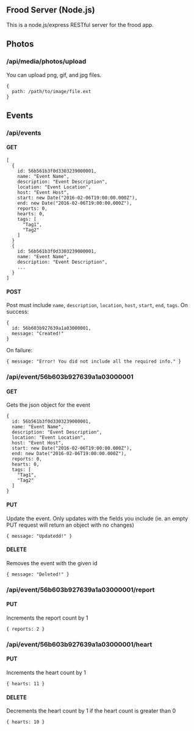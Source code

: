Frood Server (Node.js)
----------------------

This is a node.js/express RESTful server for the frood app.

## Photos
### /api/media/photos/upload
You can upload png, gif, and jpg files.
```
{
  path: /path/to/image/file.ext
}
```

## Events
### /api/events
#### GET
```
[
  {
    id: 56b561b3f0d3303239000001,
    name: "Event Name",
    description: "Event Description",
    location: "Event Location",
    host: "Event Host",
    start: new Date("2016-02-06T19:00:00.000Z"),
    end: new Date("2016-02-06T19:00:00.000Z"),
    reports: 0,
    hearts: 0,
    tags: [
      "Tag1",
      "Tag2"
    ]
  }
  {
    id: 56b561b3f0d3303239000001,
    name: "Event Name",
    description: "Event Description",
    ...
  }
]
```

#### POST
Post must include `name`, `description`, `location`, `host`, `start`, `end`, `tags`. On success:
```
{
  id: 56b603b927639a1a03000001,
  message: "Created!"
}
```
On failure:
```
{ message: "Error! You did not include all the required info." }
```

### /api/event/56b603b927639a1a03000001

#### GET
Gets the json object for the event
```
{
  id: 56b561b3f0d3303239000001,
  name: "Event Name",
  description: "Event Description",
  location: "Event Location",
  host: "Event Host",
  start: new Date("2016-02-06T19:00:00.000Z"),
  end: new Date("2016-02-06T19:00:00.000Z"),
  reports: 0,
  hearts: 0,
  tags: [
    "Tag1",
    "Tag2"
  ]
}
```

#### PUT
Update the event. Only updates with the fields you include (ie. an empty PUT
request will return an object with no changes)
```
{ message: "Updatedd!" }
```

#### DELETE
Removes the event with the given id
```
{ message: "Deleted!" }
```

### /api/event/56b603b927639a1a03000001/report
#### PUT
Increments the report count by 1
```
{ reports: 2 }
```

### /api/event/56b603b927639a1a03000001/heart
#### PUT
Increments the heart count by 1
```
{ hearts: 11 }
```

#### DELETE
Decrements the heart count by 1 if the heart count is greater than 0
```
{ hearts: 10 }
```
